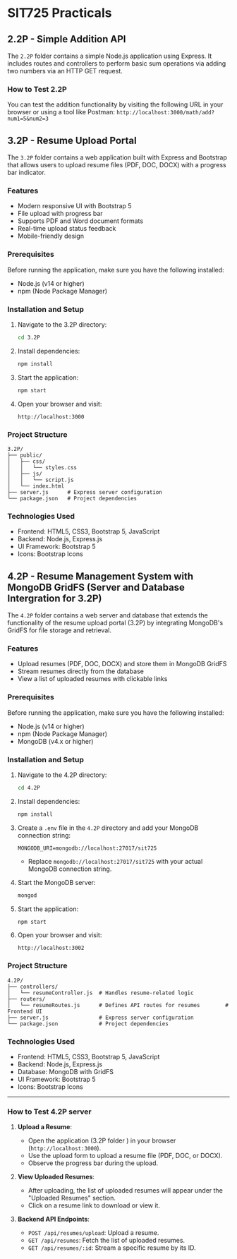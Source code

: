 # SIT725 Practicals

## 2.2P - Simple Addition API

The `2.2P` folder contains a simple Node.js application using Express. It includes routes and controllers to perform basic sum operations via adding two numbers via an HTTP GET request.

### How to Test 2.2P

You can test the addition functionality by visiting the following URL in your browser or using a tool like Postman:
`http://localhost:3000/math/add?num1=5&num2=3`

## 3.2P - Resume Upload Portal

The `3.2P` folder contains a web application built with Express and Bootstrap that allows users to upload resume files (PDF, DOC, DOCX) with a progress bar indicator.

### Features

- Modern responsive UI with Bootstrap 5
- File upload with progress bar
- Supports PDF and Word document formats
- Real-time upload status feedback
- Mobile-friendly design

### Prerequisites

Before running the application, make sure you have the following installed:

- Node.js (v14 or higher)
- npm (Node Package Manager)

### Installation and Setup

1. Navigate to the 3.2P directory:

   ```bash
   cd 3.2P
   ```

2. Install dependencies:

   ```bash
   npm install
   ```

3. Start the application:

   ```bash
   npm start
   ```

4. Open your browser and visit:
   ```
   http://localhost:3000
   ```

### Project Structure

```
3.2P/
├── public/
│   ├── css/
│   │   └── styles.css
│   ├── js/
│   │   └── script.js
│   └── index.html
├── server.js      # Express server configuration
└── package.json   # Project dependencies
```

### Technologies Used

- Frontend: HTML5, CSS3, Bootstrap 5, JavaScript
- Backend: Node.js, Express.js
- UI Framework: Bootstrap 5
- Icons: Bootstrap Icons

## 4.2P - Resume Management System with MongoDB GridFS (Server and Database Intergration for 3.2P)

The `4.2P` folder contains a web server and database that extends the functionality of the resume upload portal (3.2P) by integrating MongoDB's GridFS for file storage and retrieval.

### Features

- Upload resumes (PDF, DOC, DOCX) and store them in MongoDB GridFS
- Stream resumes directly from the database
- View a list of uploaded resumes with clickable links

### Prerequisites

Before running the application, make sure you have the following installed:

- Node.js (v14 or higher)
- npm (Node Package Manager)
- MongoDB (v4.x or higher)

### Installation and Setup

1. Navigate to the 4.2P directory:

   ```bash
   cd 4.2P
   ```

2. Install dependencies:

   ```bash
   npm install
   ```

3. Create a `.env` file in the `4.2P` directory and add your MongoDB connection string:

   ```
   MONGODB_URI=mongodb://localhost:27017/sit725
   ```

   - Replace `mongodb://localhost:27017/sit725` with your actual MongoDB connection string.

4. Start the MongoDB server:

   ```bash
   mongod
   ```

5. Start the application:

   ```bash
   npm start
   ```

6. Open your browser and visit:
   ```
   http://localhost:3002
   ```

### Project Structure

```
4.2P/
├── controllers/
│   └── resumeController.js  # Handles resume-related logic
├── routers/
│   └── resumeRoutes.js      # Defines API routes for resumes        # Frontend UI
├── server.js                # Express server configuration
└── package.json             # Project dependencies
```

### Technologies Used

- Frontend: HTML5, CSS3, Bootstrap 5, JavaScript
- Backend: Node.js, Express.js
- Database: MongoDB with GridFS
- UI Framework: Bootstrap 5
- Icons: Bootstrap Icons

---

### How to Test 4.2P server

1. **Upload a Resume**:

   - Open the application (3.2P folder ) in your browser (`http://localhost:3000`).
   - Use the upload form to upload a resume file (PDF, DOC, or DOCX).
   - Observe the progress bar during the upload.

2. **View Uploaded Resumes**:

   - After uploading, the list of uploaded resumes will appear under the "Uploaded Resumes" section.
   - Click on a resume link to download or view it.

3. **Backend API Endpoints**:
   - `POST /api/resumes/upload`: Upload a resume.
   - `GET /api/resumes`: Fetch the list of uploaded resumes.
   - `GET /api/resumes/:id`: Stream a specific resume by its ID.

